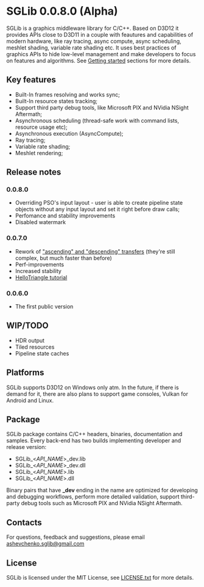 # SGLib 0.0.8.0 (Alpha)

SGLib is a graphics middleware library for C/C++. Based on D3D12 it provides APIs close to D3D11 in a couple with feautures and capabilities of modern hardware, like ray tracing, async compute, async scheduling, meshlet shading, variable rate shading etc.
It uses best practices of graphics APIs to hide low-level management and make developers to focus on features and algorithms. See [Getting started](Docs/Tutorial.md) sections for more details.

## Key features
* Built-In frames resolving and works sync;
* Built-In resource states tracking;
* Support third party debug tools, like Microsoft PIX and NVidia NSight Aftermath;
* Asynchronous scheduling (thread-safe work with command lists, resource usage etc);
* Asynchronous execution (AsyncCompute);
* Ray tracing;
* Variable rate shading;
* Meshlet rendering;

## Release notes
### 0.0.8.0
* Overriding PSO's input layout - user is able to create pipeline state objects without any input layout and set it right before draw calls;
* Perfomance and stability improvements
* Disabled watermark

### 0.0.7.0
* Rework of ["ascending" and "descending" transfers](Docs/AsyncCompute.md#restrictions) (they're still complex, but much faster than before)
* Perf-improvements
* Increased stability
* [HelloTriangle tutorial](Docs/HelloTriangleTutorial.md)

### 0.0.6.0
* The first public version

## WIP/TODO
- HDR output
- Tiled resources
- Pipeline state caches

## Platforms
SGLib supports D3D12 on Windows only atm.
In the future, if there is demand for it, there are also plans to support game consoles, Vulkan for Android and Linux.

## Package
SGLib package contains C/C++ headers, binaries, documentation and samples.
Every back-end has two builds implementing developer and release version:
* SGLib\_<*API_NAME*>\_dev.lib
* SGLib\_<*API_NAME*>\_dev.dll
* SGLib\_<*API_NAME*>.lib
* SGLib\_<*API_NAME*>.dll

Binary pairs that have **_dev** ending in the name are optimized for developing and debugging workflows, perform more detailed validation, support third-party debug tools such as Microsoft PIX and NVidia NSight Aftermath.

## Contacts
For questions, feedback and suggestions, please email ashevchenko.sglib@gmail.com

## License
SGLib is licensed under the MIT License, see [LICENSE.txt](LICENSE.txt) for more details.

